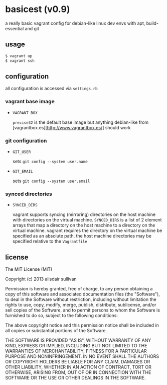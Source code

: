 # basicest (v0.9) #

a really basic vagrant config for debian-like linux dev envs with apt, build-essential and git


## usage ##

```bash
$ vagrant up
$ vagrant ssh
```

## configuration ##

all configuration is accessed via `settings.rb`

### vagrant base image ###

* `VAGRANT_BOX`
    
    `precise32` is the default base image but anything debian-like from [vagrantbox.es][http://www.vagrantbox.es/] should work

### git configuration ###

* `GIT_USER`
    
    sets `git config --system user.name`

* `GIT_EMAIL`
    
    sets `git config --system user.email`

### synced directories ###

* `SYNCED_DIRS`
    
    vagrant supports syncing (mirroring) directories on the host machine with directories on the virtual machine. `SYNCED_DIRS` is a list of 2 element arrays that map a directory on the host machine to a directory on the virtual machine. vagrant requires the directory on the virtual machine be specified as an absolute path. the host machine directories may be specified relative to the `Vagrantfile`


## license ##

The MIT License (MIT)

Copyright (c) 2013 alisdair sullivan

Permission is hereby granted, free of charge, to any person obtaining a copy of
this software and associated documentation files (the "Software"), to deal in
the Software without restriction, including without limitation the rights to
use, copy, modify, merge, publish, distribute, sublicense, and/or sell copies of
the Software, and to permit persons to whom the Software is furnished to do so,
subject to the following conditions:

The above copyright notice and this permission notice shall be included in all
copies or substantial portions of the Software.

THE SOFTWARE IS PROVIDED "AS IS", WITHOUT WARRANTY OF ANY KIND, EXPRESS OR
IMPLIED, INCLUDING BUT NOT LIMITED TO THE WARRANTIES OF MERCHANTABILITY, FITNESS
FOR A PARTICULAR PURPOSE AND NONINFRINGEMENT. IN NO EVENT SHALL THE AUTHORS OR
COPYRIGHT HOLDERS BE LIABLE FOR ANY CLAIM, DAMAGES OR OTHER LIABILITY, WHETHER
IN AN ACTION OF CONTRACT, TORT OR OTHERWISE, ARISING FROM, OUT OF OR IN
CONNECTION WITH THE SOFTWARE OR THE USE OR OTHER DEALINGS IN THE SOFTWARE.